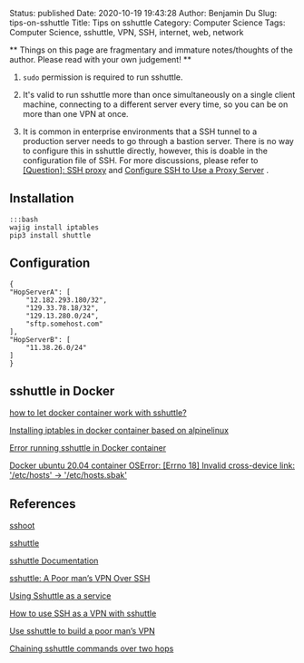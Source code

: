 Status: published
Date: 2020-10-19 19:43:28
Author: Benjamin Du
Slug: tips-on-sshuttle
Title: Tips on sshuttle
Category: Computer Science
Tags: Computer Science, sshuttle, VPN, SSH, internet, web, network

**
Things on this page are fragmentary and immature notes/thoughts of the author.
Please read with your own judgement!
**

1. `sudo` permission is required to run sshuttle. 

1. It's valid to run sshuttle more than once simultaneously on a single client machine, 
    connecting to a different server every time, so you can be on more than one VPN at once.

2. It is common in enterprise environments that a SSH tunnel to a production server needs to go through a bastion server.
    There is no way to configure this in sshuttle directly,
    however, 
    this is doable in the configuration file of SSH.
    For more discussions,
    please refer to
    [[Question]: SSH proxy](https://github.com/sshuttle/sshuttle/issues/540)
    and
    [Configure SSH to Use a Proxy Server](http://www.legendu.net/en/blog/configure-ssh-to-use-a-proxy-server/)
    .

## Installation 

    :::bash
    wajig install iptables 
    pip3 install shuttle

## Configuration 

    {
    "HopServerA": [
        "12.182.293.180/32",
        "129.33.78.18/32",
        "129.13.280.0/24",
        "sftp.somehost.com"
    ],
    "HopServerB": [
        "11.38.26.0/24"
    ]
    }

## sshuttle in Docker 

[how to let docker container work with sshuttle?](https://stackoverflow.com/questions/29838892/how-to-let-docker-container-work-with-sshuttle)

[Installing iptables in docker container based on alpinelinux](https://stackoverflow.com/questions/41706983/installing-iptables-in-docker-container-based-on-alpinelinux)

[Error running sshuttle in Docker container](https://github.com/sshuttle/sshuttle/issues/546)

[Docker ubuntu 20.04 container OSError: [Errno 18] Invalid cross-device link: '/etc/hosts' -> '/etc/hosts.sbak'](https://github.com/sshuttle/sshuttle/issues/518)

## References

[sshoot](https://github.com/albertodonato/sshoot)

[sshuttle](https://github.com/sshuttle/sshuttle)

[sshuttle Documentation](https://sshuttle.readthedocs.io/en/stable/index.html)

[sshuttle: A Poor man’s VPN Over SSH](https://www.unixmen.com/sshuttle-poor-mans-vpn-ssh/)

[Using Sshuttle as a service](https://medium.com/@mike.reider/using-sshuttle-as-a-service-bec2684a65fe)

[How to use SSH as a VPN with sshuttle](https://www.techrepublic.com/article/how-to-use-ssh-as-a-vpn-with-sshuttle/)

[Use sshuttle to build a poor man’s VPN](https://fedoramagazine.org/use-sshuttle-to-build-a-poor-mans-vpn/)

[Chaining sshuttle commands over two hops](https://serverfault.com/questions/826585/chaining-sshuttle-commands-over-two-hops)